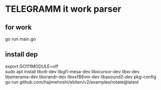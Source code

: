 # TELEGRAMM it work parser

## for work
go  run main.go

## install dep
export GO111MODULE=off<br>
sudo apt install libc6-dev libgl1-mesa-dev libxcursor-dev libxi-dev libxinerama-dev libxrandr-dev libxxf86vm-dev libasound2-dev pkg-config
go run github.com/hajimehoshi/ebiten/v2/examples/rotate@latest